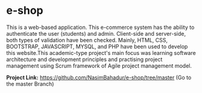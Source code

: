 # e-shop
This is a web-based application. This e-commerce system has the ability to authenticate the user (students) and admin. Client-side and server-side, both types of validation have been checked. Mainly, HTML, CSS, BOOTSTRAP, JAVASCRIPT, MYSQL, and PHP have been used to develop this website.This academic-type project's main focus was learning software architecture and development principles and practising project management using  Scrum framework of Agile project management model. 

**Project Link:** https://github.com/NasimBahadur/e-shop/tree/master (Go to the master Branch)
